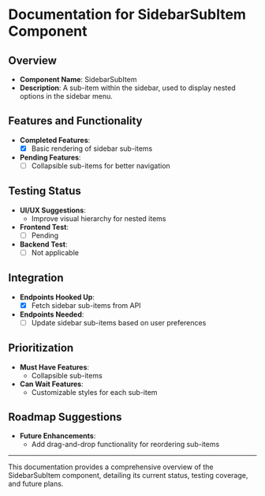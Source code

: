 # Documentation for SidebarSubItem Component

## Overview
- **Component Name**: SidebarSubItem
- **Description**: A sub-item within the sidebar, used to display nested options in the sidebar menu.

## Features and Functionality
- **Completed Features**: 
  - [x] Basic rendering of sidebar sub-items
- **Pending Features**: 
  - [ ] Collapsible sub-items for better navigation

## Testing Status
- **UI/UX Suggestions**: 
  - Improve visual hierarchy for nested items
- **Frontend Test**: 
  - [ ] Pending
- **Backend Test**: 
  - [ ] Not applicable

## Integration
- **Endpoints Hooked Up**: 
  - [x] Fetch sidebar sub-items from API
- **Endpoints Needed**: 
  - [ ] Update sidebar sub-items based on user preferences

## Prioritization
- **Must Have Features**: 
  - Collapsible sub-items
- **Can Wait Features**: 
  - Customizable styles for each sub-item

## Roadmap Suggestions
- **Future Enhancements**: 
  - Add drag-and-drop functionality for reordering sub-items

---

This documentation provides a comprehensive overview of the SidebarSubItem component, detailing its current status, testing coverage, and future plans.
